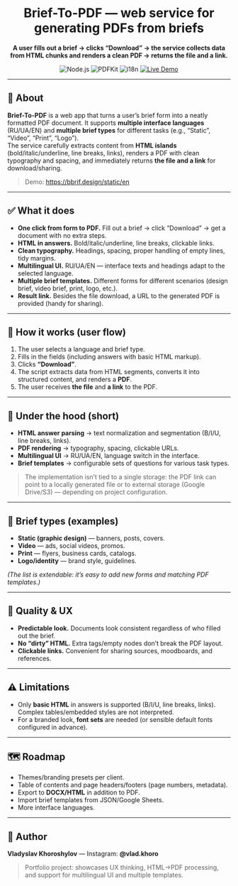 <div align="center">
  <h1>Brief-To-PDF — web service for generating PDFs from briefs</h1>
  <p><strong>A user fills out a brief → clicks “Download” → the service collects data from HTML chunks and renders a clean PDF → returns the file and a link.</strong></p>
  <p>
    <a><img alt="Node.js" src="https://img.shields.io/badge/Node.js-18%2B-339933?logo=nodedotjs&logoColor=white"></a>
    <a><img alt="PDFKit" src="https://img.shields.io/badge/PDF-PDFKit-0A0A0A"></a>
    <a><img alt="i18n" src="https://img.shields.io/badge/Multilingual-RU%20%7C%20UA%20%7C%20EN-6E44FF"></a>
    <a href="https://bbrif.design/static/en"><img alt="Live Demo" src="https://img.shields.io/badge/Demo-bbrif.design-0b6efd"></a>
  </p>
</div>

---

## 🔎 About

**Brief-To-PDF** is a web app that turns a user’s brief form into a neatly formatted PDF document. It supports **multiple interface languages** (RU/UA/EN) and **multiple brief types** for different tasks (e.g., “Static”, “Video”, “Print”, “Logo”).  
The service carefully extracts content from **HTML islands** (bold/italic/underline, line breaks, links), renders a PDF with clean typography and spacing, and immediately returns **the file and a link** for download/sharing.

> Demo: https://bbrif.design/static/en

---

## ✅ What it does

- **One click from form to PDF.** Fill out a brief → click “Download” → get a document with no extra steps.
- **HTML in answers.** Bold/italic/underline, line breaks, clickable links.
- **Clean typography.** Headings, spacing, proper handling of empty lines, tidy margins.
- **Multilingual UI.** RU/UA/EN — interface texts and headings adapt to the selected language.
- **Multiple brief templates.** Different forms for different scenarios (design brief, video brief, print, logo, etc.).
- **Result link.** Besides the file download, a URL to the generated PDF is provided (handy for sharing).

---

## 🧭 How it works (user flow)

1. The user selects a language and brief type.
2. Fills in the fields (including answers with basic HTML markup).
3. Clicks **“Download”**.
4. The script extracts data from HTML segments, converts it into structured content, and renders a **PDF**.
5. The user receives **the file** and **a link** to the PDF.

---

## 🧱 Under the hood (short)

- **HTML answer parsing** → text normalization and segmentation (B/I/U, line breaks, links).
- **PDF rendering** → typography, spacing, clickable URLs.
- **Multilingual UI** → RU/UA/EN, language switch in the interface.
- **Brief templates** → configurable sets of questions for various task types.

> The implementation isn’t tied to a single storage: the PDF link can point to a locally generated file or to external storage (Google Drive/S3) — depending on project configuration.

---

## 🧩 Brief types (examples)

- **Static (graphic design)** — banners, posts, covers.
- **Video** — ads, social videos, promos.
- **Print** — flyers, business cards, catalogs.
- **Logo/identity** — brand style, guidelines.

_(The list is extendable: it’s easy to add new forms and matching PDF templates.)_

---

## 🧪 Quality & UX

- **Predictable look.** Documents look consistent regardless of who filled out the brief.
- **No “dirty” HTML.** Extra tags/empty nodes don’t break the PDF layout.
- **Clickable links.** Convenient for sharing sources, moodboards, and references.

---

## ⚠️ Limitations

- Only **basic HTML** in answers is supported (B/I/U, line breaks, links). Complex tables/embedded styles are not interpreted.
- For a branded look, **font sets** are needed (or sensible default fonts configured in advance).

---

## 🗺️ Roadmap

- Themes/branding presets per client.
- Table of contents and page headers/footers (page numbers, metadata).
- Export to **DOCX/HTML** in addition to PDF.
- Import brief templates from JSON/Google Sheets.
- More interface languages.

---

## 👤 Author

**Vladyslav Khoroshylov** — Instagram: **@vlad.khoro**

> Portfolio project: showcases UX thinking, HTML→PDF processing, and support for multilingual UI and multiple templates.

